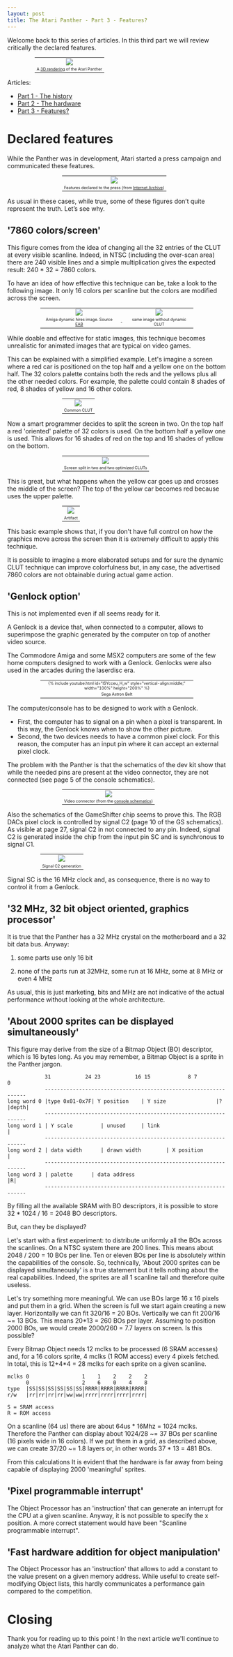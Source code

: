 ```yaml
---
layout: post
title: The Atari Panther - Part 3 - Features?
---
```


Welcome back to this series of articles. In this third part we will review critically the declared features.

<table style="width:75%;font-size:65%;margin:auto;text-align:center;">
  <tr>
    <td><img src="{{ site.url }}/images/atari-panther-2/image_0.png"></td>
  </tr>
  <tr>
    <td>A <a href="https://imgur.com/a/lbdFc">3D rendering</a> of the Atari Panther</td>
  </tr>
</table>

Articles:
* [Part 1 - The history](../Atari-Panther-Part-1/)
* [Part 2 - The hardware](../Atari-Panther-Part-2/)
* [Part 3 - Features?](../Atari-Panther-Part-3/)

# Declared features

While the Panther was in development, Atari started a press campaign and communicated these features.

<table style="width:50%;font-size:65%;margin:auto;text-align:center;">
  <tr>
    <td><img style="vertical-align:middle;" src="{{ site.url }}/images/atari-panther-3/image_7.png"></td>
  </tr>
  <tr>
    <td>Features declared to the press (from <a href="https://web.archive.org/web/20031207084119/http://www.atari-explorer.com:80/Panther-Spec.htm">Internet Archive</a>)</td>
  </tr>
</table>

As usual in these cases, while true, some of these figures don’t quite represent the truth. Let’s see why.

## '7860 colors/screen'
This figure comes from the idea of changing all the 32 entries of the CLUT at every visible scanline. Indeed, in NTSC (including the over-scan area) there are 240 visible lines and a simple multiplication gives the expected result: 240 * 32 = 7860 colors.

To have an idea of how effective this technique can be, take a look to the following image. It only 16 colors per scanline but the colors are modified across the screen.

<table style="width:70%;font-size:65%;margin:auto;text-align:center;">
  <tr>
    <td><img style="vertical-align:middle;" src="{{ site.url }}/images/atari-panther-3/scavengers_oni_step_final.png"></td>
    <td> </td>
    <td><img style="vertical-align:middle;" src="{{ site.url }}/images/atari-panther-3/scavengers_oni_step_final_16.png"></td>    
  </tr>
  <tr>
    <td>Amiga dynamic hires image. Source <a href="http://eab.abime.net/showthread.php?t=86837">EAB</a> </td>
    <td>-</td>
    <td>same image without dynamic CLUT</td>
  </tr>
</table>

While doable and effective for static images, this technique becomes unrealistic for animated images that are typical on video games.

This can be explained with a simplified example. Let's imagine a screen where a red car is positioned on the top half and a yellow one on the bottom half.
The 32 colors palette contains both the reds and the yellows plus all the other needed colors. For example, the palette could contain 8 shades of red, 8 shades of yellow and 16 other colors.

<table style="width:50%;font-size:65%;margin:auto;text-align:center;">
  <tr>
    <td><img style="vertical-align:middle;" src="{{ site.url }}/images/atari-panther-3/cars1.png"></td>
  </tr>
  <tr>
    <td>Common CLUT</td>
  </tr>
</table>

Now a smart programmer decides to split the screen in two.
On the top half a red 'oriented' palette of 32 colors is used. On the bottom half a yellow one is used.
This allows for 16 shades of red on the top and 16 shades of yellow on the bottom.

<table style="width:50%;font-size:65%;margin:auto;text-align:center;">
  <tr>
    <td><img style="vertical-align:middle;" src="{{ site.url }}/images/atari-panther-3/cars2.png"></td>
  </tr>
  <tr>
    <td>Screen split in two and two optimized CLUTs</td>
  </tr>
</table>

This is great, but what happens when the yellow car goes up and crosses the middle of the screen?
The top of the yellow car becomes red because uses the upper palette.

<table style="width:50%;font-size:65%;margin:auto;text-align:center;">
  <tr>
    <td><img style="vertical-align:middle;" src="{{ site.url }}/images/atari-panther-3/cars3.png"></td>
  </tr>
  <tr>
    <td>Artifact</td>
  </tr>
</table>

This basic example shows that, if you don't have full control on how the graphics move across the screen then it is extremely difficult to apply this technique.

It is possible to imagine a more elaborated setups and for sure the dynamic CLUT technique can improve colorfulness but, in any case, the advertised 7860 colors are not obtainable during actual game action.

## 'Genlock option'

This is not implemented even if all seems ready for it.

A Genlock is a device that, when connected to a computer, allows to superimpose the graphic generated by the computer on top of another video source.

The Commodore Amiga and some MSX2 computers are some of the few home computers designed to work with a Genlock. Genlocks were also used in the arcades during the laserdisc era.

<table style="width:70%;font-size:65%;margin:auto;text-align:center;">
  <tr>
    <td>{% include youtube.html id="lSYcceu_H_w" style="vertical-align:middle;" width="100%" height="200%" %}</td>
  </tr>
  <tr>
    <td>Sega Astron Belt</td>
  </tr>
</table>

The computer/console has to be designed to work with a Genlock.
* First, the computer has to signal on a pin when a pixel is transparent. In this way, the Genlock knows when to show the other picture.
* Second, the two devices needs to have a common pixel clock. For this reason, the computer has an input pin where it can accept an external pixel clock.

The problem with the Panther is that the schematics of the dev kit show that while the needed pins are present at the video connector, they are not connected (see page 5 of the console schematics).

<table style="width:50%;font-size:65%;margin:auto;text-align:center;">
  <tr>
    <td><img style="vertical-align:middle;" src="{{ site.url }}/images/atari-panther-3/video-connector.png"></td>
  </tr>
  <tr>
    <td>Video connector (from the <a href="https://www.chzsoft.de/asic-web/console.pdf">console schematics</a>)</td>
  </tr>
</table>

Also the schematics of the GameShifter chip seems to prove this.
The RGB DACs pixel clock is controlled by signal C2 (page 10 of the GS schematics). As visible at page 27, signal C2 in not connected to any pin. Indeed, signal C2 is generated inside the chip from the input pin SC and is synchronous to signal C1.

<table style="width:70%;font-size:65%;margin:auto;text-align:center;">
  <tr>
    <td><img style="vertical-align:middle;" src="{{ site.url }}/images/atari-panther-3/gates1.png"></td>
  </tr>
  <tr>
    <td>Signal C2 generation</td>
  </tr>
</table>

Signal SC is the 16 MHz clock and, as consequence, there is no way to control it from a Genlock.

## '32 MHz, 32 bit object oriented, graphics processor'
It is true that the Panther has a 32 MHz crystal on the motherboard and a 32 bit data bus. Anyway:

1. some parts use only 16 bit

2. none of the parts run at 32MHz, some run at 16 MHz, some at 8 MHz or even 4 MHz

As usual, this is just marketing, bits and MHz are not indicative of the actual performance without looking at the whole architecture.

## 'About 2000 sprites can be displayed simultaneously'
This figure may derive from the size of a Bitmap Object (BO) descriptor, which is 16 bytes long. As you may remember, a Bitmap Object is a sprite in the Panther jargon.

```
            31           24 23           16 15            8 7             0
            ----------------------------------------------------------------
long word 0 |type 0x01-0x7F| Y position    | Y size                |?|depth|
            ----------------------------------------------------------------
long word 1 | Y scale         | unused     | link                          |
            ----------------------------------------------------------------
long word 2 | data width      | drawn width        | X position            |
            ----------------------------------------------------------------
long word 3 | palette      | data address                                |R|
            ----------------------------------------------------------------
```

By filling all the available SRAM with BO descriptors, it is possible to store 32 * 1024 / 16 = 2048 BO descriptors.

But, can they be displayed?

Let's start with a first experiment: to distribute uniformly all the BOs across the scanlines. On a NTSC system there are 200 lines. This means about 2048 / 200 = 10 BOs per line. Ten or eleven BOs per line is absolutely within the capabilities of the console.
So, technically, 'About 2000 sprites can be displayed simultaneously' is a true statement but it tells nothing about the real capabilities. Indeed, the sprites are all 1 scanline tall and therefore quite useless.

Let's try something more meaningful. We can use BOs large 16 x 16 pixels and put them in a grid. When the screen is full we start again creating a new layer. Horizontally we can fit 320/16 = 20 BOs. Vertically we can fit 200/16 ~= 13 BOs. This means 20*13 = 260 BOs per layer. Assuming to position 2000 BOs, we would create 2000/260 = 7.7 layers on screen. Is this possible?

Every Bitmap Object needs 12 mclks to be processed (6 SRAM accesses) and, for a 16 colors sprite, 4 mclks (1 ROM access) every 4 pixels fetched. In total, this is 12+4*4 = 28 mclks for each sprite on a given scanline.

```
mclks 0                 1    1    2    2    2
      0                 2    6    0    4    8
type  |SS|SS|SS|SS|SS|SS|RRRR|RRRR|RRRR|RRRR|
r/w   |rr|rr|rr|rr|ww|ww|rrrr|rrrr|rrrr|rrrr|

S = SRAM access
R = ROM access
```

On a scanline (64 us) there are about 64us * 16Mhz = 1024 mclks. Therefore the Panther can display about 1024/28 ~= 37 BOs per scanline (16 pixels wide in 16 colors). If we put them in a grid, as described above, we can create 37/20 ~= 1.8 layers or, in other words 37 * 13 = 481 BOs.

From this calculations It is evident that the hardware is far away from being capable of displaying 2000 'meaningful' sprites.

## 'Pixel programmable interrupt'
The Object Processor has an 'instruction' that can generate an interrupt for the CPU at a given scanline. Anyway, it is not possible to specify the x position. A more correct statement would have been "Scanline programmable interrupt".

## 'Fast hardware addition for object manipulation'
The Object Processor has an 'instruction' that allows to add a constant to the value present on a given memory address. While useful to create self-modifying Object lists, this hardly communicates a performance gain compared to the competition.

# Closing
Thank you for reading up to this point ! In the next article we'll continue to analyze what the Atari Panther can do.
